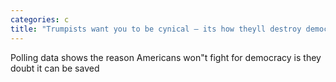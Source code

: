 ```yaml
---
categories: c
title: "Trumpists want you to be cynical — its how theyll destroy democracy"
---
```

Polling data shows the reason Americans won"t fight for democracy is they doubt it can be saved